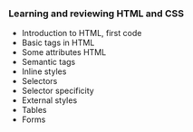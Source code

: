 ### Learning and reviewing HTML and CSS

- Introduction to HTML, first code
- Basic tags in HTML
- Some attributes HTML
- Semantic tags
- Inline styles
- Selectors
- Selector specificity
- External styles
- Tables
- Forms